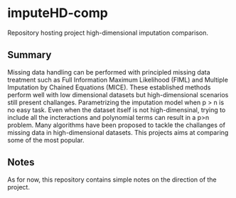 # imputeHD-comp
Repository hosting project high-dimensional imputation comparison. 

## Summary
Missing data handling can be performed with principled missing data treatment such as Full Information Maximum Likelihood (FIML) and Multiple Imputation by Chained Equations (MICE). These established methods perform well with low dimensional datasets but high-dimensional scenarios still present challanges. Parametrizing the imputation model when p > n is no easy task. Even when the dataset itself is not high-dimensinal, trying to include all the incteractions and polynomial terms can result in a p>n problem. 
Many algorithms have been proposed to tackle the challanges of missing data in high-dimensional datasets. This projects aims at comparing some of the most popular.

## Notes
As for now, this repository contains simple notes on the direction of the project.
